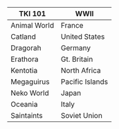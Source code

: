 | TKI 101 | WWII |
-----------|-------------
Animal World | France
Catland | United States
Dragorah | Germany
Erathora | Gt. Britain
Kentotia | North Africa
Megaguirus | Pacific Islands
Neko World | Japan
Oceania | Italy 
Saintaints | Soviet Union
